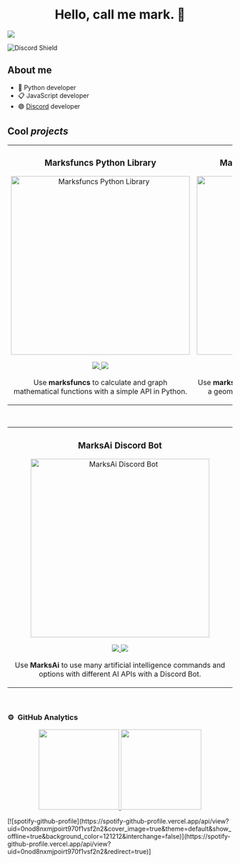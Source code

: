 <div align="center">
<h1 align="center">Hello, call me <strong> mark.</strong> 👋</h1>
</div>
<img src="https://i.ibb.co/kSpjZgb/brie.png">

![Discord Shield](https://dcbadge.limes.pink/api/shield/708377162318741537)
## About me

- 🐍 Python developer
- 📋 JavaScript developer
- 🟣 [Discord](http://discordapp.com/users/708377162318741537) developer

## Cool _projects_

<table>
  <tr>
    <td width="50%">
      <h3 align="center">Marksfuncs Python Library</h3>
      <div align="center">
        <a href="https://github.com/marc1fino/marksfuncs" target="_blank">
          <img src="https://i.ibb.co/BKXJv6h/marksfuncs3.png" width="400" alt="Marksfuncs Python Library">
        </a>
        <br>
        <p>
          <a href="https://github.com/marc1fino/marksfuncs" target="_blank">
            <img src="https://img.shields.io/badge/CODE-ff9?style=for-the-badge&logo=github&logoColor=black">
          </a>
          <a href="https://pypi.org/project/marksfuncs/" target="_blank">
            <img src="https://img.shields.io/pypi/dm/marksfuncs?style=flat-square&logo=dependabot&logoColor=white&color=blue">
          </a>
        </p>
        <p>Use <strong>marksfuncs</strong> to calculate and graph mathematical functions with a simple API in Python.</p>
      </div>
    </td>

  <td width="50%">
      <h3 align="center">Marksgeometrys Python Library</h3>
      <div align="center">                                       
        <a href="https://github.com/marc1fino/marksgeometrys" target="_blank">
          <img src="https://i.ibb.co/HXJ8xq7/marksfuncs-1.png" width="400" alt="Marksgeometrys Python Library">
        </a>
        <br>
        <p>
          <a href="https://github.com/marc1fino/marksgeometrys" target="_blank">
            <img src="https://img.shields.io/badge/CODE-ff9?style=for-the-badge&logo=github&logoColor=black">
          </a>
          <a href="https://pypi.org/project/marksgeometrys/" target="_blank">
            <img src="https://img.shields.io/pypi/dm/marksgeometrys?style=flat-square&logo=dependabot&logoColor=white&color=blue">
          </a>
        </p>
        <p>Use <strong>marksgeometrys</strong> to calculate area or volume of a geometric figure with a simple API in Python.</p>
      </div>
    </td>
  </tr>
</table>

<br>

<div align="center">
  <table>
    <tr>
      <td width="50%">
        <h3 align="center">MarksAi Discord Bot</h3>
        <div align="center">
          <a href="https://github.com/marc1fino/MarksAi" target="_blank">
            <img src="https://i.ibb.co/C9TqP3f/marksfuncs-2.png" width="400" alt="MarksAi Discord Bot">
          </a>
          <p>
            <a href="https://github.com/marc1fino/MarksAi" target="_blank">
              <img src="https://img.shields.io/badge/CODE-ff9?style=for-the-badge&logo=github&logoColor=black">
            </a>
            <a href="https://discord.com/oauth2/authorize?client_id=1238487304553762889&permissions=8&scope=bot+applications.commands" target="_blank">
              <img src="https://dcbadge.limes.pink/api/shield/1238487304553762889?bot=true">
            </a>
          </p>
          <p>Use <strong>MarksAi</strong> to use many artificial intelligence commands and options with different AI APIs with a Discord Bot.</p>
        </div>
      </td>
    </tr>
  </table>
</div>

<br>

### ⚙️ &nbsp;GitHub Analytics

<p align="center">
<a href="https://github.com/ArisGuimera">
  <img height="180em" src="https://github-readme-stats-eight-theta.vercel.app/api?username=marc1fino&show_icons=true&theme=algolia&include_all_commits=true&count_private=true"/>
  <img height="180em" src="https://github-readme-stats-eight-theta.vercel.app/api/top-langs/?username=marc1fino&layout=compact&langs_count=8&theme=algolia"/>
</a>
</p>
[![spotify-github-profile](https://spotify-github-profile.vercel.app/api/view?uid=0nod8nxmjpoirt970f1vsf2n2&cover_image=true&theme=default&show_offline=true&background_color=121212&interchange=false)](https://spotify-github-profile.vercel.app/api/view?uid=0nod8nxmjpoirt970f1vsf2n2&redirect=true)]
